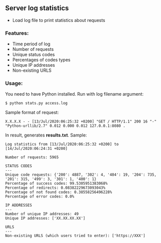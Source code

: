 ## Server log statistics

* Load log file to print statistics about requests

### Features:
* Time period of log
* Number of requests
* Unique status codes
* Percentages of codes types
* Unique IP addresses
* Non-existing URLS

### Usage:
You need to have Python installed. Run with log filename argument:

    $ python stats.py access.log
Sample format of request:

    X.X.X.X - - [13/Jul/2020:06:25:32 +0200] "GET / HTTP/1.1" 200 16 "-" "Python-urllib/2.7" 0.012 0.000 0.012 127.0.0.1:8080 .

In result, generates **results.txt**. Sample:
    
    Log statistics from [13/Jul/2020:06:25:32 +0200] to [14/Jul/2020:06:24:31 +0200] 
 
    Number of requests: 5965 
    
    STATUS CODES 
    ---
    Unique code requests: {'200': 4887, '302': 4, '404': 19, '204': 735, '201': 315, '499': 3, '301': 1, '400': 1} 
    Percentage of success codes: 99.5305951383068% 
    Percentage of redirects: 0.08382229673093043% 
    Percentage of not found codes: 0.38558256496228% 
    Percentage of error codes: 0.0% 
    
    IP ADDRESSES 
    ---
    Number of unique IP addresses: 49 
    Unique IP addresses: ['XX.XX.XX.XX']
    
    URLS 
    ---
    Non-existing URLS (which users tried to enter): ['https://XXX']